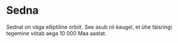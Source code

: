 # Sedna

Sednal on väga elliptiline orbiit. See asub nii kaugel, et ühe täisringi
tegemine võtab aega 10 000 Maa aastat.
